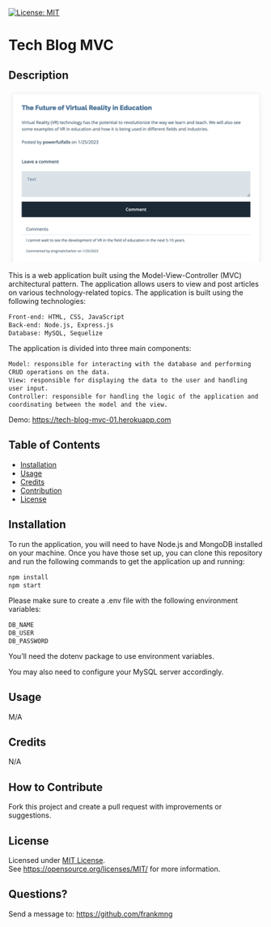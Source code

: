 [![License: MIT](https://img.shields.io/badge/License-MIT-yellow.svg)](https://opensource.org/licenses/MIT)
# Tech Blog MVC
## Description
![tech-blog-post](https://raw.githubusercontent.com/frankmng/Tech-Blog-MVC/main/assets/images/tech-blog-post.png)


This is a web application built using the Model-View-Controller (MVC) architectural pattern. The application allows users to view and post articles on various technology-related topics. The application is built using the following technologies:

    Front-end: HTML, CSS, JavaScript
    Back-end: Node.js, Express.js
    Database: MySQL, Sequelize

The application is divided into three main components:

    Model: responsible for interacting with the database and performing CRUD operations on the data.
    View: responsible for displaying the data to the user and handling user input.
    Controller: responsible for handling the logic of the application and coordinating between the model and the view.

Demo: https://tech-blog-mvc-01.herokuapp.com

## Table of Contents
- [Installation](#installation)
- [Usage](#usage)
- [Credits](#credits)
- [Contribution](#contribution)
- [License](#license)

## Installation
To run the application, you will need to have Node.js and MongoDB installed on your machine. Once you have those set up, you can clone this repository and run the following commands to get the application up and running:

    npm install
    npm start

Please make sure to create a .env file with the following environment variables:

    DB_NAME
    DB_USER
    DB_PASSWORD

You’ll need the dotenv package to use environment variables.    

You may also need to configure your MySQL server accordingly.
## Usage
M/A
## Credits
N/A

## How to Contribute
Fork this project and create a pull request with improvements or suggestions.
## License
Licensed under <a href="https://opensource.org/licenses/MIT/">MIT License<a>.<br>
See https://opensource.org/licenses/MIT/ for more information.

## Questions?
Send a message to: https://github.com/frankmng
